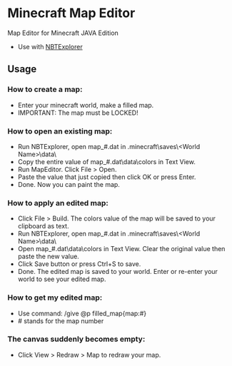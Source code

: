 # Minecraft Map Editor
Map Editor for Minecraft JAVA Edition
- Use with [NBTExplorer](https://github.com/jaquadro/NBTExplorer)
## Usage
### How to create a map:
- Enter your minecraft world, make a filled map.
- IMPORTANT: The map must be LOCKED!
### How to open an existing map:
- Run NBTExplorer, open map_#.dat in .minecraft\saves&#92;&#60;World Name>\data\
- Copy the entire value of map_#.dat\data\colors in Text View.
- Run MapEditor. Click File > Open.
- Paste the value that just copied then click OK or press Enter.
- Done. Now you can paint the map.
### How to apply an edited map:
- Click File > Build. The colors value of the map will be saved to your clipboard as text.
- Run NBTExplorer, open map_#.dat in .minecraft\saves&#92;&#60;World Name>\data\
- Open map_#.dat\data\colors in Text View. Clear the original value then paste the new value.
- Click Save button or press Ctrl+S to save.
- Done. The edited map is saved to your world. Enter or re-enter your world to see your edited map.
### How to get my edited map:
- Use command: /give @p filled_map{map:#}
- &#35; stands for the map number
### The canvas suddenly becomes empty:
- Click View > Redraw > Map to redraw your map.
